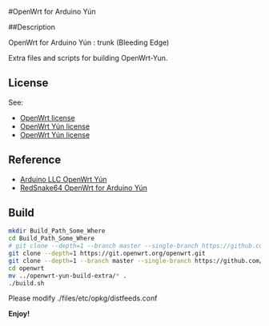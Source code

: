 #OpenWrt for Arduino Yún

##Description

OpenWrt for Arduino Yún : trunk (Bleeding Edge)

Extra files and scripts for building OpenWrt-Yun.

## License

See:
- [OpenWrt license](http://wiki.openwrt.org/about/license)
- [OpenWrt Yún license](https://github.com/arduino/openwrt-yun/blob/master/LICENSE)
- [OpenWrt Yún license](https://github.com/RedSnake64/openwrt-yun/blob/15.05/LICENSE)

## Reference
- [Arduino LLC OpenWrt Yún](https://github.com/arduino/openwrt-yun)
- [RedSnake64 OpenWrt for Arduino Yún](https://github.com/RedSnake64/openwrt-yun/tree/15.05)

## Build
```bash
mkdir Build_Path_Some_Where
cd Build_Path_Some_Where
# git clone --depth=1 --branch master --single-branch https://github.com/openwrt/openwrt.git
git clone --depth=1 https://git.openwrt.org/openwrt.git
git clone --depth=1 --branch master --single-branch https://github.com/nxhack/openwrt-yun-build-extra.git
cd openwrt
mv ../openwrt-yun-build-extra/* .
./build.sh
```
Please modify ./files/etc/opkg/distfeeds.conf

**Enjoy!**

